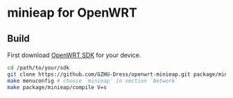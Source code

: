 # minieap for OpenWRT

## Build

First download [OpenWRT SDK](https://downloads.openwrt.org/) for your device.

```sh
cd /path/to/your/sdk
git clone https://github.com/GZHU-Dress/openwrt-minieap.git package/minieap
make menuconfig # choose `minieap` in section `Network`
make package/minieap/compile V=s
```
